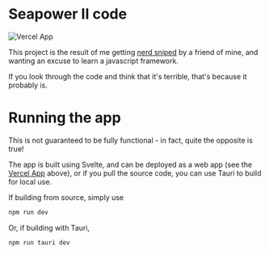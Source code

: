 # Seapower II code

![Vercel App](https://img.shields.io/badge/:badgeContent?link=https://seapower.vercel.app/)

This project is the result of me getting [nerd sniped](https://en.wikipedia.org/wiki/Nerd_sniping)
by a friend of mine, and wanting an excuse to learn a javascript framework. 

If you look through the code and think that it's terrible, that's because it probably is. 

# Running the app

This is not guaranteed to be fully functional - in fact, quite the opposite is true!

The app is built using Svelte, and can be deployed as a web app (see the [Vercel App](https://seapower.vercel.app/) above), or if you pull the source code, you can use Tauri 
to build for local use.

If building from source, simply use 
```sh
npm run dev
```
Or, if building with Tauri,
```sh
npm run tauri dev
```

